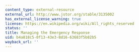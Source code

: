 ```yaml
---
content_type: external-resource
external_url: http://www.jstor.org/stable/3135002
has_external_license_warning: true
license: https://en.wikipedia.org/wiki/All_rights_reserved
status: ''
title: Managing the Emergency Response
uid: b4a818c5-0f13-43e3-8d16-63683f5b82b5
wayback_url: ''
---
```


